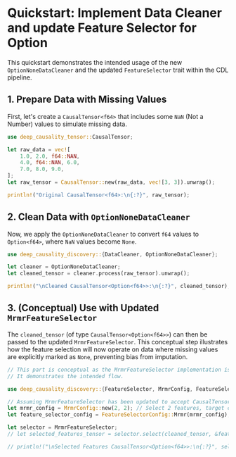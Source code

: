 # Quickstart: Implement Data Cleaner and update Feature Selector for Option<f64>

This quickstart demonstrates the intended usage of the new `OptionNoneDataCleaner` and the updated `FeatureSelector` trait within the CDL pipeline.

## 1. Prepare Data with Missing Values

First, let's create a `CausalTensor<f64>` that includes some `NaN` (Not a Number) values to simulate missing data.

```rust
use deep_causality_tensor::CausalTensor;

let raw_data = vec![
    1.0, 2.0, f64::NAN,
    4.0, f64::NAN, 6.0,
    7.0, 8.0, 9.0,
];
let raw_tensor = CausalTensor::new(raw_data, vec![3, 3]).unwrap();

println!("Original CausalTensor<f64>:\n{:?}", raw_tensor);
```

## 2. Clean Data with `OptionNoneDataCleaner`

Now, we apply the `OptionNoneDataCleaner` to convert `f64` values to `Option<f64>`, where `NaN` values become `None`.

```rust
use deep_causality_discovery::{DataCleaner, OptionNoneDataCleaner};

let cleaner = OptionNoneDataCleaner;
let cleaned_tensor = cleaner.process(raw_tensor).unwrap();

println!("\nCleaned CausalTensor<Option<f64>>:\n{:?}", cleaned_tensor);
```

## 3. (Conceptual) Use with Updated `MrmrFeatureSelector`

The `cleaned_tensor` (of type `CausalTensor<Option<f64>>`) can then be passed to the updated `MrmrFeatureSelector`. This conceptual step illustrates how the feature selection will now operate on data where missing values are explicitly marked as `None`, preventing bias from imputation.

```rust
// This part is conceptual as the MrmrFeatureSelector implementation is not yet updated.
// It demonstrates the intended flow.

use deep_causality_discovery::{FeatureSelector, MrmrConfig, FeatureSelectorConfig, MrmrFeatureSelector};

// Assuming MrmrFeatureSelector has been updated to accept CausalTensor<Option<f64>>
let mrmr_config = MrmrConfig::new(2, 2); // Select 2 features, target column 2
let feature_selector_config = FeatureSelectorConfig::Mrmr(mrmr_config);

let selector = MrmrFeatureSelector;
// let selected_features_tensor = selector.select(cleaned_tensor, &feature_selector_config).unwrap();

// println!("\nSelected Features CausalTensor<Option<f64>>:\n{:?}", selected_features_tensor);
```

